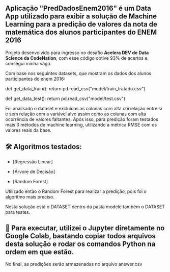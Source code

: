 ﻿##  Aplicação "PredDadosEnem2016" é um Data App utilizado para exibir a solução de Machine Learning para a predição de valores da nota de matemática dos alunos participantes do ENEM 2016

Projeto desenvolvido para ingresso no desafio **Acelera DEV de Data Science da CodeNation**, com esse código obtive 93% de acertos e consegui minha vaga. 

Com base nos seguintes datasets, que mostram os dados dos alunos participantes do enem 2016:

def get_data_train():
    return pd.read_csv("model/train_tratado.csv")

def get_data_test():
  return pd.read_csv("model/test.csv")

Foi analisado o dataset e excluídas as colunas com alta correlação entre si e sem relação com a variável alvo assim como as colunas com alta ocorrência de valores faltantes. Após isso, para predição foram testados mais 3 métodos de machine learning, utilizando a métrica RMSE com os valores reais da base. 

## 🛠 Algoritmos testados:

- [Regressão Linear]

- [Árvore de Decisão]

- [Random Forest]

Utilizado então o Random Forest para realizar a predição, pois foi o algoritmo mais preciso.

Nesta solução está o DATASET dentro da pasta modele também o DATASET para testes. 

## 🚀 Para executar, utilizei o Jupyter diretamente no Google Colab, bastando copiar todos arquivos desta solução e rodar os comandos Python na ordem em que estão.

No final, as predições serão armazenadas no arquivo answer.csv





